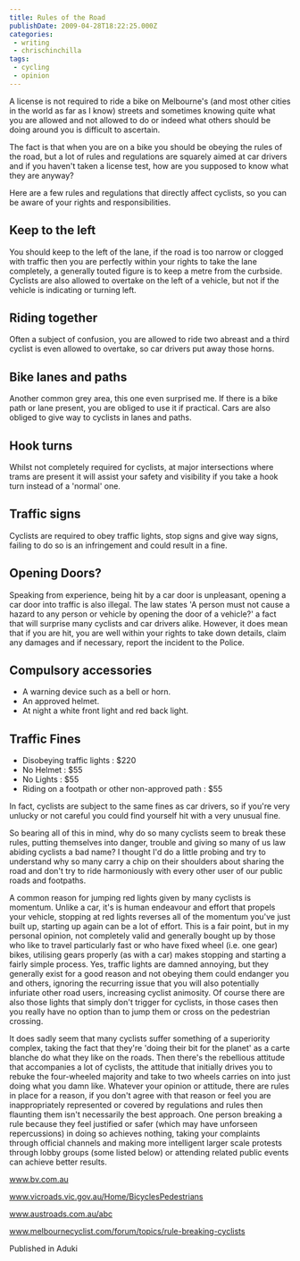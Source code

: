 ```yaml
---
title: Rules of the Road
publishDate: 2009-04-28T18:22:25.000Z
categories:
 - writing
 - chrischinchilla
tags:
 - cycling 
 - opinion
---
```


A license is not required to ride a bike on Melbourne's (and most other cities in the world as far as I know) streets and sometimes knowing quite what you are allowed and not allowed to do or indeed what others should be doing around you is difficult to ascertain.

The fact is that when you are on a bike you should be obeying the rules of the road, but a lot of rules and regulations are squarely aimed at car drivers and if you haven't taken a license test, how are you supposed to know what they are anyway?

Here are a few rules and regulations that directly affect cyclists, so you can be aware of your rights and responsibilities.

## Keep to the left
You should keep to the left of the lane, if the road is too narrow or clogged with traffic then you are perfectly within your rights to take the lane completely, a generally touted figure is to keep a metre from the curbside. Cyclists are also allowed to overtake on the left of a vehicle, but not if the vehicle is indicating or turning left.

## Riding together
Often a subject of confusion, you are allowed to ride two abreast and a third cyclist is even allowed to overtake, so car drivers put away those horns.

## Bike lanes and paths
Another common grey area, this one even surprised me. If there is a bike path or lane present, you are obliged to use it if practical. Cars are also obliged to give way to cyclists in lanes and paths.

## Hook turns
Whilst not completely required for cyclists, at major intersections where trams are present it will assist your safety and visibility if you take a hook turn instead of a 'normal' one.

## Traffic signs
Cyclists are required to obey traffic lights, stop signs and give way signs, failing to do so is an infringement and could result in a fine.

## Opening Doors?
Speaking from experience, being hit by a car door is unpleasant, opening a car door into traffic is also illegal. The law states 'A person must not cause a hazard to any person or vehicle by opening the door of a vehicle?' a fact that will surprise many cyclists and car drivers alike. However, it does mean that if you are hit, you are well within your rights to take down details, claim any damages and if necessary, report the incident to the Police.

## Compulsory accessories

- A warning device such as a bell or horn.
- An approved helmet.
- At night a white front light and red back light.

## Traffic Fines

- Disobeying traffic lights : $220
- No Helmet : $55
- No Lights : $55
- Riding on a footpath or other non-approved path : $55

In fact, cyclists are subject to the same fines as car drivers, so if you're very unlucky or not careful you could find yourself hit with a very unusual fine.

So bearing all of this in mind, why do so many cyclists seem to break these rules, putting themselves into danger, trouble and giving so many of us law abiding cyclists a bad name? I thought I'd do a little probing and try to understand why so many carry a chip on their shoulders about sharing the road and don't try to ride harmoniously with every other user of our public roads and footpaths.

A common reason for jumping red lights given by many cyclists is momentum. Unlike a car, it's is human endeavour and effort that propels your vehicle, stopping at red lights reverses all of the momentum you've just built up, starting up again can be a lot of effort. This is a fair point, but in my personal opinion, not completely valid and generally bought up by those who like to travel particularly fast or who have fixed wheel (i.e. one gear) bikes, utilising gears properly (as with a car) makes stopping and starting a fairly simple process. Yes, traffic lights are damned annoying, but they generally exist for a good reason and not obeying them could endanger you and others, ignoring the recurring issue that you will also potentially infuriate other road users, increasing cyclist animosity. Of course there are also those lights that simply don't trigger for cyclists, in those cases then you really have no option than to jump them or cross on the pedestrian crossing.

It does sadly seem that many cyclists suffer something of a superiority complex, taking the fact that they're 'doing their bit for the planet' as a carte blanche do what they like on the roads. Then there's the rebellious attitude that accompanies a lot of cyclists, the attitude that initially drives you to rebuke the four-wheeled majority and take to two wheels carries on into just doing what you damn like. Whatever your opinion or attitude, there are rules in place for a reason, if you don't agree with that reason or feel you are inappropriately represented or covered by regulations and rules then flaunting them isn't necessarily the best approach. One person breaking a rule because they feel justified or safer (which may have unforseen repercussions) in doing so achieves nothing, taking your complaints through official channels and making more intelligent larger scale protests through lobby groups (some listed below) or attending related public events can achieve better results.

<a href=https://www.bv.com.au>www.bv.com.au</a>

<a href=https://www.vicroads.vic.gov.au/Home/BicyclesPedestrians>www.vicroads.vic.gov.au/Home/BicyclesPedestrians</a>

<a href=https://www.austroads.com.au/abc>www.austroads.com.au/abc</a>

<a href=https://www.melbournecyclist.com/forum/topics/rule-breaking-cyclists>www.melbournecyclist.com/forum/topics/rule-breaking-cyclists</a>

Published in Aduki

